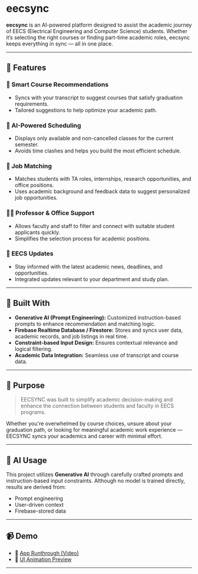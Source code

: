 # eecsync

**eecsync** is an AI-powered platform designed to assist the academic journey of EECS (Electrical Engineering and Computer Science) students. Whether it’s selecting the right courses or finding part-time academic roles, eecsync keeps everything in sync — all in one place.

---

## 🚀 Features

### 🧠 Smart Course Recommendations
- Syncs with your transcript to suggest courses that satisfy graduation requirements.
- Tailored suggestions to help optimize your academic path.

### 📅 AI-Powered Scheduling
- Displays only available and non-cancelled classes for the current semester.
- Avoids time clashes and helps you build the most efficient schedule.

### 💼 Job Matching
- Matches students with TA roles, internships, research opportunities, and office positions.
- Uses academic background and feedback data to suggest personalized job opportunities.

### 👨‍🏫 Professor & Office Support
- Allows faculty and staff to filter and connect with suitable student applicants quickly.
- Simplifies the selection process for academic positions.

### 📰 EECS Updates
- Stay informed with the latest academic news, deadlines, and opportunities.
- Integrated updates relevant to your department and study plan.

---

## 🧩 Built With

- **Generative AI (Prompt Engineering):** Customized instruction-based prompts to enhance recommendation and matching logic.
- **Firebase Realtime Database / Firestore:** Stores and syncs user data, academic records, and job listings in real time.
- **Constraint-based Input Design:** Ensures contextual relevance and logical filtering.
- **Academic Data Integration:** Seamless use of transcript and course data.

---

## 🎯 Purpose

> EECSYNC was built to simplify academic decision-making and enhance the connection between students and faculty in EECS programs.

Whether you're overwhelmed by course choices, unsure about your graduation path, or looking for meaningful academic work experience — EECSYNC syncs your academics and career with minimal effort.

---

## 🤖 AI Usage

This project utilizes **Generative AI** through carefully crafted prompts and instruction-based input constraints. Although no model is trained directly, results are derived from:
- Prompt engineering
- User-driven context
- Firebase-stored data

---

## 📹 Demo

- 🔗 [App Runthrough (Video)](https://bit.ly/eecsync-app-runthrough)
- 🔗 [UI Animation Preview](https://bit.ly/eecsync-ui-animation)

---
